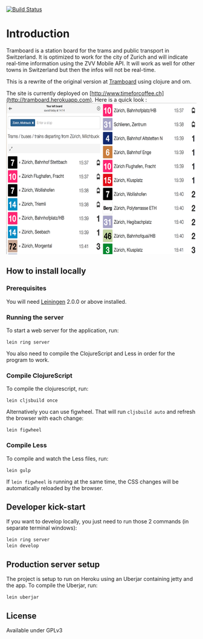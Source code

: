 [![Build Status](https://travis-ci.org/fterrier/tramboard-clj.svg)](https://travis-ci.org/fterrier/tramboard-clj)

# Introduction

Tramboard is a station board for the trams and public transport in Switzerland. It is optimized to work for the city of Zurich and will indicate real-time information using the ZVV Mobile API. It will work as well for other towns in Switzerland but then the infos will not be real-time.

This is a rewrite of the original version at [Tramboard](https://github.com/fterrier/tramboard) using clojure and om.

The site is currently deployed on [http://www.timeforcoffee.ch](http://tramboard.herokuapp.com). Here is a quick look :
<img src="screenshot.png" alt="Tramboard app" style="text-align:center;height:400px;"/>

## How to install locally

### Prerequisites

You will need [Leiningen][] 2.0.0 or above installed.

### Running the server

To start a web server for the application, run:

    lein ring server

You also need to compile the ClojureScript and Less in order for the program to work.

### Compile ClojureScript

To compile the clojurescript, run:

    lein cljsbuild once

Alternatively you can use figwheel. That will run `cljsbuild auto` and refresh the browser with each change:

    lein figwheel

### Compile Less

To compile and watch the Less files, run:

    lein gulp

If `lein figwheel` is running at the same time, the CSS changes will be automatically reloaded by the browser.

## Developer kick-start

If you want to develop locally, you just need to run those 2 commands (in separate terminal windows):

    lein ring server
    lein develop

## Production server setup

The project is setup to run on Heroku using an Uberjar containing jetty and the app. To compile the Uberjar, run:

    lein uberjar

## License

Available under GPLv3

[leiningen]: https://github.com/technomancy/leiningen

